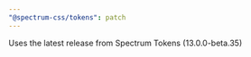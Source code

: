 ```yaml
---
"@spectrum-css/tokens": patch
---
```


Uses the latest release from Spectrum Tokens (13.0.0-beta.35)
